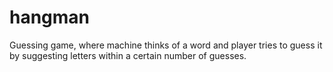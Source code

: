 # hangman

Guessing game, where machine thinks of a word and player tries to guess it by suggesting letters within a certain number of guesses.
